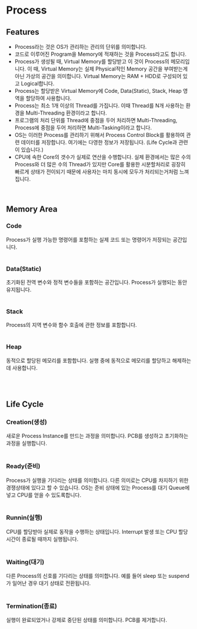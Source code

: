 # Process

## Features

- Process라는 것은 OS가 관리하는 관리의 단위를 의미합니다.
- 코드로 이루어진 Program을 Memory에 적재하는 것을 Process라고도 합니다.
- Process가 생성될 때, Virtual Memory를 할당받고 이 것이 Process의 메모리입니다. 이 때, Virtual Memory는 실제 Physical적인 Memory 공간을 부여받는게 아닌 가상의 공간을 의미합니다. Virtual Memory는 RAM + HDD로 구성되어 있고 Logical합니다.
- Process는 할당받은 Virtual Memory에 Code, Data(Static), Stack, Heap 영역을 할당하여 사용합니다.
- Process는 최소 1개 이상의 Thread를 가집니다. 이때 Thread를 N개 사용하는 환경을 Multi-Threading 환경이라고 합니다.
- 프로그램의 처리 단위를 Thread에 중점을 두어 처리하면 Multi-Threading, Process에 중점을 두어 처리하면 Multi-Tasking이라고 합니다.
- OS는 이러한 Process를 관리하기 위해서 Process Control Block를 활용하여 관련 데이터를 저장합니다. 여기에는 다영한 정보가 저장됩니다. (Life Cycle과 관련이 있습니다.)
- CPU에 속한 Core의 갯수가 실제로 연산을 수행합니다. 실제 환경에서는 많은 수의 Process와 더 많은 수의 Thread가 있지만 Core를 활용한 시분할처리로 굉장히 빠르게 상태가 전이되기 때문에 사용자는 마치 동시에 모두가 처리되는거처럼 느껴집니다.

<br>

## Memory Area
### Code
Process가 실행 가능한 명령어를 포함하는 실제 코드 또는 명령어가 저장되는 공간입니다. <br><br>

### Data(Static)
초기화된 전역 변수와 정적 변수들을 포함하는 공간입니다. Process가 실행되는 동안 유지됩니다. <br><br>

### Stack
Process의 지역 변수와 함수 호출에 관한 정보를 포함합니다. <br><br>

### Heap
동적으로 할당된 메모리를 포함합니다. 실행 중에 동적으로 메모리를 할당하고 해제하는 데 사용합니다. <br><br>

<br>

## Life Cycle
### Creation(생성)
새로운 Process Instance를 만드는 과정을 의미합니다. PCB를 생성하고 초기화하는 과정을 실행합니다.<br><br>

### Ready(준비)
Process가 실행을 기다리는 상태를 의미합니다. 다른 의미로는 CPU를 차지하기 위한 경쟁상태에 있다고 할 수 있습니다. OS는 준비 상태에 있는 Process를 대기 Queue에 넣고 CPU를 얻을 수 있도록합니다.<br><br>

### Runnin(실행)
CPU를 할당받아 실제로 동작을 수행하는 상태입니다. Interrupt 발생 또는 CPU 할당 시간이 종료될 때까지 실행됩니다.<br><br>

### Waiting(대기)
다른 Process의 신호를 기다리는 상태를 의미합니다. 예를 들어 sleep 또는 suspend가 일어난 경우 대기 상태로 전환됩니다.<br><br>

### Termination(종료)
실행이 완료되었거나 강제로 중단된 상태를 의미합니다. PCB를 제거합니다.<br><br>
